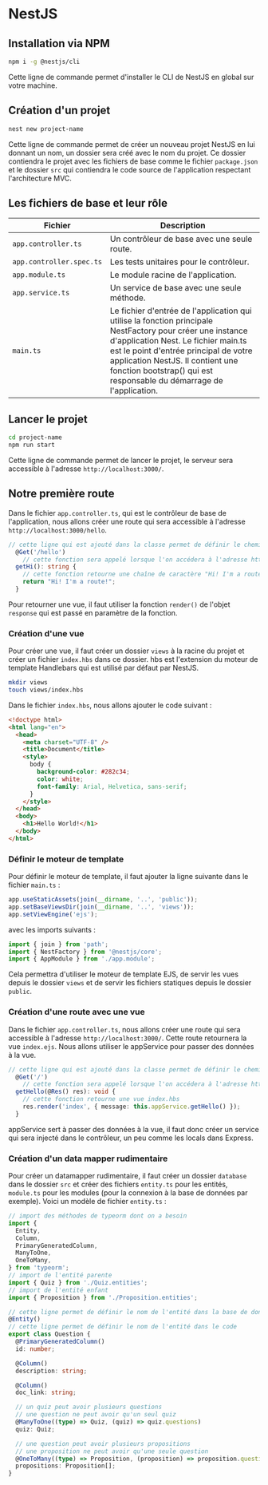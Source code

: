 # NestJS

## Installation via NPM

```bash
npm i -g @nestjs/cli
```

Cette ligne de commande permet d'installer le CLI de NestJS en global sur votre machine.

## Création d'un projet

```bash
nest new project-name
```

Cette ligne de commande permet de créer un nouveau projet NestJS en lui donnant un nom, un dossier sera créé avec le nom du projet. Ce dossier contiendra le projet avec les fichiers de base comme le fichier `package.json` et le dossier `src` qui contiendra le code source de l'application respectant l'architecture MVC.

## Les fichiers de base et leur rôle

| Fichier                  | Description                                                                                                                                                                                                                                                                                             |
| ------------------------ | ------------------------------------------------------------------------------------------------------------------------------------------------------------------------------------------------------------------------------------------------------------------------------------------------------- |
| `app.controller.ts`      | Un contrôleur de base avec une seule route.                                                                                                                                                                                                                                                             |
| `app.controller.spec.ts` | Les tests unitaires pour le contrôleur.                                                                                                                                                                                                                                                                 |
| `app.module.ts`          | Le module racine de l'application.                                                                                                                                                                                                                                                                      |
| `app.service.ts`         | Un service de base avec une seule méthode.                                                                                                                                                                                                                                                              |
| `main.ts`                | Le fichier d'entrée de l'application qui utilise la fonction principale NestFactory pour créer une instance d'application Nest. Le fichier main.ts est le point d'entrée principal de votre application NestJS. Il contient une fonction bootstrap() qui est responsable du démarrage de l'application. |

## Lancer le projet

```bash
cd project-name
npm run start
```

Cette ligne de commande permet de lancer le projet, le serveur sera accessible à l'adresse `http://localhost:3000/`.

## Notre première route

Dans le fichier `app.controller.ts`, qui est le contrôleur de base de l'application, nous allons créer une route qui sera accessible à l'adresse `http://localhost:3000/hello`.

```typescript
// cette ligne qui est ajouté dans la classe permet de définir le chemin de base de la route et le mot clé qui sera utilisé pour accéder à la route en l'oocurence ici un get sur l'adresse http://localhost:3000/hello
  @Get('/hello')
    // cette fonction sera appelé lorsque l'on accédera à l'adresse http://localhost:3000/hello et retournera une chaîne de caractère qui sera affiché dans le navigateur
  getHi(): string {
    // cette fonction retourne une chaîne de caractère "Hi! I'm a route!"
    return "Hi! I'm a route!";
  }
```

Pour retourner une vue, il faut utiliser la fonction `render()` de l'objet `response` qui est passé en paramètre de la fonction.

### Création d'une vue

Pour créer une vue, il faut créer un dossier `views` à la racine du projet et créer un fichier `index.hbs` dans ce dossier. hbs est l'extension du moteur de template Handlebars qui est utilisé par défaut par NestJS.

```bash
mkdir views
touch views/index.hbs
```

Dans le fichier `index.hbs`, nous allons ajouter le code suivant :

```html
<!doctype html>
<html lang="en">
  <head>
    <meta charset="UTF-8" />
    <title>Document</title>
    <style>
      body {
        background-color: #282c34;
        color: white;
        font-family: Arial, Helvetica, sans-serif;
      }
    </style>
  </head>
  <body>
    <h1>Hello World!</h1>
  </body>
</html>
```

### Définir le moteur de template

Pour définir le moteur de template, il faut ajouter la ligne suivante dans le fichier `main.ts` :

```typescript
app.useStaticAssets(join(__dirname, '..', 'public'));
app.setBaseViewsDir(join(__dirname, '..', 'views'));
app.setViewEngine('ejs');
```

avec les imports suivants :

```typescript
import { join } from 'path';
import { NestFactory } from '@nestjs/core';
import { AppModule } from './app.module';
```

Cela permettra d'utiliser le moteur de template EJS, de servir les vues depuis le dossier `views` et de servir les fichiers statiques depuis le dossier `public`.

### Création d'une route avec une vue

Dans le fichier `app.controller.ts`, nous allons créer une route qui sera accessible à l'adresse `http://localhost:3000/`. Cette route retournera la vue `index.ejs`. Nous allons utiliser le appService pour passer des données à la vue.

```typescript
// cette ligne qui est ajouté dans la classe permet de définir le chemin de base de la route et le mot clé qui sera utilisé pour accéder à la route en l'oocurence ici un get sur l'adresse http://localhost:3000/
  @Get('/')
    // cette fonction sera appelé lorsque l'on accédera à l'adresse http://localhost:3000/ et retournera une vue qui sera affiché dans le navigateur
  getHello(@Res() res): void {
    // cette fonction retourne une vue index.hbs
    res.render('index', { message: this.appService.getHello() });
  }
```

appService sert à passer des données à la vue, il faut donc créer un service qui sera injecté dans le contrôleur, un peu comme les locals dans Express.

### Création d'un data mapper rudimentaire

Pour créer un datamapper rudimentaire, il faut créer un dossier `database` dans le dossier `src` et créer des fichiers `entity.ts` pour les entités, `module.ts` pour les modules (pour la connexion à la base de données par exemple). Voici un modèle de fichier `entity.ts` :

```typescript
// import des méthodes de typeorm dont on a besoin
import {
  Entity,
  Column,
  PrimaryGeneratedColumn,
  ManyToOne,
  OneToMany,
} from 'typeorm';
// import de l'entité parente
import { Quiz } from './Quiz.entities';
// import de l'entité enfant
import { Proposition } from './Proposition.entities';

// cette ligne permet de définir le nom de l'entité dans la base de données
@Entity()
// cette ligne permet de définir le nom de l'entité dans le code
export class Question {
  @PrimaryGeneratedColumn()
  id: number;

  @Column()
  description: string;

  @Column()
  doc_link: string;

  // un quiz peut avoir plusieurs questions
  // une question ne peut avoir qu'un seul quiz
  @ManyToOne((type) => Quiz, (quiz) => quiz.questions)
  quiz: Quiz;

  // une question peut avoir plusieurs propositions
  // une proposition ne peut avoir qu'une seule question
  @OneToMany((type) => Proposition, (proposition) => proposition.question)
  propositions: Proposition[];
}
```
